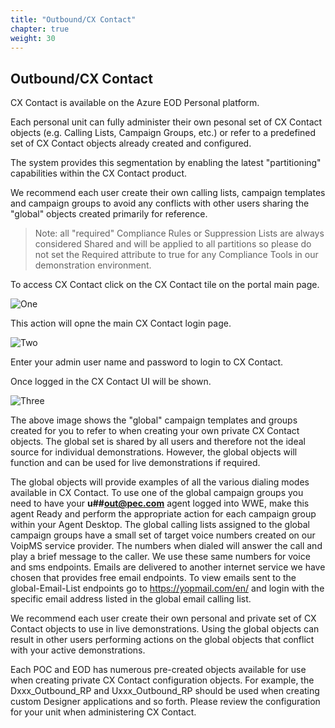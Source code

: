 ```yaml
---
title: "Outbound/CX Contact"
chapter: true
weight: 30
---
```


## Outbound/CX Contact

CX Contact is available on the Azure EOD Personal platform.

Each personal unit can fully administer their own pesonal set of CX Contact objects (e.g. Calling Lists, Campaign Groups, etc.) or refer to a predefined set of CX Contact objects already created and configured.

The system provides this segmentation by enabling the latest "partitioning" capabilities within the CX Contact product.

We recommend each user create their own calling lists, campaign templates and campaign groups to avoid any conflicts with other users sharing the "global" objects created primarily for reference.

> Note: all "required" Compliance Rules or Suppression Lists are always considered Shared and will be applied to all partitions so please do not set the Required attribute to true for any Compliance Tools in our demonstration environment.

To access CX Contact click on the CX Contact tile on the portal main page.

![One](/images/file_1626298517134_portal.png)

This action will opne the main CX Contact login page.

![Two](/images/file_1626298746091_cxcmain.png)

Enter your admin user name and password to login to CX Contact.

Once logged in the CX Contact UI will be shown.

![Three](/images/file_1626712735921_cxcui.png)

The above image shows the "global" campaign templates and groups created for you to refer to when creating your own private CX Contact objects. The global set is shared by all users and therefore not the ideal source for individual demonstrations. However, the global objects will function and can be used for live demonstrations if required.

The global objects will provide examples of all the various dialing modes available in CX Contact. To use one of the global campaign groups you need to have your **u##out@pec.com** agent logged into WWE, make this agent Ready and perform the appropriate action for each campaign group within your Agent Desktop. The global calling lists assigned to the global campaign groups have a small set of target voice numbers created on our VoipMS service provider. The numbers when dialed will answer the call and play a brief message to the caller. We use these same numbers for voice and sms endpoints. Emails are delivered to another internet service we have chosen that provides free email endpoints. To view emails sent to the global-Email-List endpoints go to https://yopmail.com/en/ and login with the specific email address listed in the global email calling list. 

We recommend each user create their own personal and private set of CX Contact objects to use in live demonstrations. Using the global objects can result in other users performing actions on the global objects that conflict with your active demonstrations.

Each POC and EOD has numerous pre-created objects available for use when creating private CX Contact configuration objects. For example, the Dxxx_Outbound_RP and Uxxx_Outbound_RP should be used when creating custom Designer applications and so forth. Please review the configuration for your unit when administering CX Contact.
